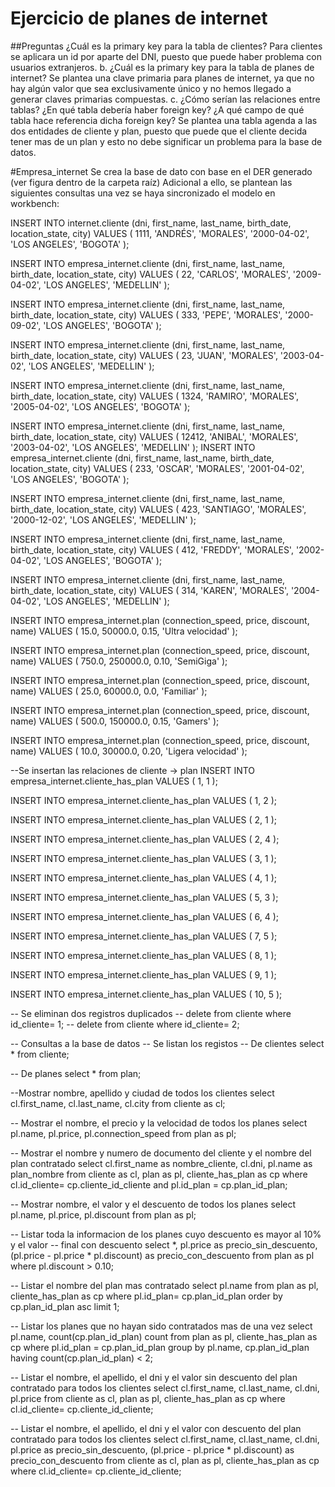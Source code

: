 # Ejercicio de planes de internet

##Preguntas
¿Cuál es la primary key para la tabla de clientes?
Para clientes se aplicara un id por aparte del DNI, puesto que puede haber problema con
usuarios extranjeros.
b. ¿Cuál es la primary key para la tabla de planes de internet?
Se plantea una clave primaria para planes de internet, ya que no hay algún valor que sea exclusivamente único y no hemos llegado a generar claves primarias compuestas.
c. ¿Cómo serían las relaciones entre tablas? ¿En qué tabla debería haber foreign key? ¿A qué campo de qué tabla hace referencia dicha foreign key?
Se plantea una tabla agenda a las dos entidades de cliente y plan, puesto que puede que el cliente decida tener mas de un plan y esto no debe significar un problema para la base de datos.

#Empresa_internet
Se crea la base de dato con base en el DER generado (ver figura dentro de la carpeta raíz)
Adicional a ello, se plantean las siguientes consultas una vez se haya sincronizado el modelo en workbench:

INSERT INTO internet.cliente (dni, first_name, last_name, birth_date, location_state, city) VALUES (
	1111,
    'ANDRÉS',
    'MORALES',
    '2000-04-02',
    'LOS ANGELES',
    'BOGOTA'
);

INSERT INTO empresa_internet.cliente (dni, first_name, last_name, birth_date, location_state, city) VALUES (
	22,
    'CARLOS',
    'MORALES',
    '2009-04-02',
    'LOS ANGELES',
    'MEDELLIN'
);

INSERT INTO empresa_internet.cliente (dni, first_name, last_name, birth_date, location_state, city) VALUES (
	333,
    'PEPE',
    'MORALES',
    '2000-09-02',
    'LOS ANGELES',
    'BOGOTA'
);

INSERT INTO empresa_internet.cliente (dni, first_name, last_name, birth_date, location_state, city) VALUES (
	23,
    'JUAN',
    'MORALES',
    '2003-04-02',
    'LOS ANGELES',
    'MEDELLIN'
);

INSERT INTO empresa_internet.cliente (dni, first_name, last_name, birth_date, location_state, city) VALUES (
	1324,
    'RAMIRO',
    'MORALES',
    '2005-04-02',
    'LOS ANGELES',
    'BOGOTA'
);

INSERT INTO empresa_internet.cliente (dni, first_name, last_name, birth_date, location_state, city) VALUES (
	12412,
    'ANIBAL',
    'MORALES',
    '2003-04-02',
    'LOS ANGELES',
    'MEDELLIN'
);
INSERT INTO empresa_internet.cliente (dni, first_name, last_name, birth_date, location_state, city) VALUES (
	233,
    'OSCAR',
    'MORALES',
    '2001-04-02',
    'LOS ANGELES',
    'BOGOTA'
);

INSERT INTO empresa_internet.cliente (dni, first_name, last_name, birth_date, location_state, city) VALUES (
	423,
    'SANTIAGO',
    'MORALES',
    '2000-12-02',
    'LOS ANGELES',
    'MEDELLIN'
);

INSERT INTO empresa_internet.cliente (dni, first_name, last_name, birth_date, location_state, city) VALUES (
	412,
    'FREDDY',
    'MORALES',
    '2002-04-02',
    'LOS ANGELES',
    'BOGOTA'
);

INSERT INTO empresa_internet.cliente (dni, first_name, last_name, birth_date, location_state, city) VALUES (
	314,
    'KAREN',
    'MORALES',
    '2004-04-02',
    'LOS ANGELES',
    'MEDELLIN'
);

INSERT INTO empresa_internet.plan (connection_speed, price, discount, name) VALUES (
	15.0,
    50000.0,
    0.15,
    'Ultra velocidad'
);

INSERT INTO empresa_internet.plan (connection_speed, price, discount, name) VALUES (
	750.0,
    250000.0,
    0.10,
    'SemiGiga'
);

INSERT INTO empresa_internet.plan (connection_speed, price, discount, name) VALUES (
	25.0,
    60000.0,
    0.0,
    'Familiar'
);

INSERT INTO empresa_internet.plan (connection_speed, price, discount, name) VALUES (
	500.0,
    150000.0,
    0.15,
    'Gamers'
);

INSERT INTO empresa_internet.plan (connection_speed, price, discount, name) VALUES (
	10.0,
    30000.0,
    0.20,
    'Ligera velocidad'
);

--Se insertan las relaciones de cliente -> plan
INSERT INTO empresa_internet.cliente_has_plan VALUES (
	1, 1
);

INSERT INTO empresa_internet.cliente_has_plan VALUES (
	1, 2
);

INSERT INTO empresa_internet.cliente_has_plan VALUES (
	2, 1
);

INSERT INTO empresa_internet.cliente_has_plan VALUES (
	2, 4
);

INSERT INTO empresa_internet.cliente_has_plan VALUES (
	3, 1
);

INSERT INTO empresa_internet.cliente_has_plan VALUES (
	4, 1
);

INSERT INTO empresa_internet.cliente_has_plan VALUES (
	5, 3
);

INSERT INTO empresa_internet.cliente_has_plan VALUES (
	6, 4
);

INSERT INTO empresa_internet.cliente_has_plan VALUES (
	7, 5
);

INSERT INTO empresa_internet.cliente_has_plan VALUES (
	8, 1
);

INSERT INTO empresa_internet.cliente_has_plan VALUES (
	9, 1
);

INSERT INTO empresa_internet.cliente_has_plan VALUES (
	10, 5
);

-- Se eliminan dos registros duplicados
 -- delete from cliente where id_cliente= 1;
 -- delete from cliente where id_cliente= 2;

-- Consultas a la base de datos
-- Se listan los registos
-- De clientes
select * from cliente;

-- De planes
select * from plan;

--Mostrar nombre, apellido y ciudad de todos los clientes
select cl.first_name, cl.last_name, cl.city from cliente as cl;

-- Mostrar el nombre, el precio y la velocidad de todos los planes
select pl.name, pl.price, pl.connection_speed from plan as pl;

-- Mostrar el nombre y numero de documento del cliente y el nombre del plan contratado
select cl.first_name as nombre_cliente, cl.dni, pl.name as plan_nombre from cliente as cl, plan as pl, cliente_has_plan as cp where cl.id_cliente= cp.cliente_id_cliente and pl.id_plan = cp.plan_id_plan;

-- Mostrar nombre, el valor y el descuento de todos los planes
select pl.name, pl.price, pl.discount from plan as pl;

-- Listar toda la informacion de los planes cuyo descuento es mayor al 10% y el valor -- final con descuento
select *, pl.price as precio_sin_descuento, (pl.price - pl.price * pl.discount) as precio_con_descuento from plan as pl where pl.discount > 0.10;

-- Listar el nombre del plan mas contratado
select pl.name from plan as pl, cliente_has_plan as cp where pl.id_plan= cp.plan_id_plan order by cp.plan_id_plan asc limit 1;

-- Listar los planes que no hayan sido contratados mas de una vez
select pl.name, count(cp.plan_id_plan) count from plan as pl, cliente_has_plan as cp where pl.id_plan = cp.plan_id_plan group by pl.name, cp.plan_id_plan having count(cp.plan_id_plan) < 2;

-- Listar el nombre, el apellido, el dni y el valor sin descuento del plan contratado para todos los clientes
select cl.first_name, cl.last_name, cl.dni, pl.price from cliente as cl, plan as pl, cliente_has_plan as cp where cl.id_cliente= cp.cliente_id_cliente;

-- Listar el nombre, el apellido, el dni y el valor con descuento del plan contratado para todos los clientes
select cl.first_name, cl.last_name, cl.dni, pl.price as precio_sin_descuento, (pl.price - pl.price * pl.discount) as precio_con_descuento from cliente as cl, plan as pl, cliente_has_plan as cp where cl.id_cliente= cp.cliente_id_cliente;

